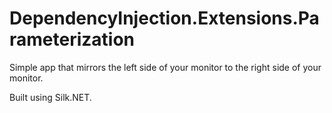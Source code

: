 # DependencyInjection.Extensions.Parameterization

Simple app that mirrors the left side of your monitor to the right side of your monitor.  

Built using Silk.NET. 
